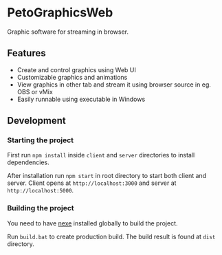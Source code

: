 # PetoGraphicsWeb
Graphic software for streaming in browser.

## Features

- Create and control graphics using Web UI
- Customizable graphics and animations
- View graphics in other tab and stream it using browser source in eg. OBS or vMix
- Easily runnable using executable in Windows

## Development

### Starting the project

First run `npm install` inside `client` and `server` directories to install dependencies.

After installation run `npm start` in root directory to start both client and server. Client opens at `http://localhost:3000` and server at `http://localhost:5000`.

### Building the project

You need to have [nexe](https://github.com/nexe/nexe) installed globally to build the project.

Run `build.bat` to create production build. The build result is found at `dist` directory.
